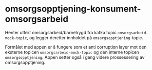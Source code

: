 # omsorgsopptjening-konsument-omsorgsarbeid
Henter utført omsorgsarbeid/barnetrygd fra kafka topic ```omsorgsarbeid-mock-topic```, og legger deretter innholdet
på ```omsorgsopptjening```-topic.

Formålet med appen er å fungere som et anti corruption layer mot den eksterne topicen ```omsorgsarbeid-mock-topic``` og
den interne topicen  ```omsorgsopptjening```.
Appen setter også i gang videre prossessering av omsorgsopptjening.